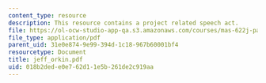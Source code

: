 ```yaml
---
content_type: resource
description: This resource contains a project related speech act.
file: https://ol-ocw-studio-app-qa.s3.amazonaws.com/courses/mas-622j-pattern-recognition-and-analysis-fall-2006/018b2dede0e762d11e5b261de2c919aa_jeff_orkin.pdf
file_type: application/pdf
parent_uid: 31e0e874-9e99-394d-1c18-967b60001bf4
resourcetype: Document
title: jeff_orkin.pdf
uid: 018b2ded-e0e7-62d1-1e5b-261de2c919aa
---
```


